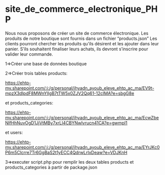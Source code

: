 # site_de_commerce_electronique_PHP
Nous nous proposons de créer un site de commerce électronique. Les produits de notre boutique sont fournis dans un fichier “products.json” Les clients pourront chercher les produits qu’ils désirent et les ajouter dans leur panier. S’ils souhaitent finaliser leurs achats, ils devront s’inscrire pour valider leur commande.

1=>Créer une base de données boutique

2=>Créer trois tables products:

https://ehtp-my.sharepoint.com/:i:/g/personal/ihyadn_ayoub_eleve_ehtp_ac_ma/EV9t-mpzX3dIpdF8MWnYlIgB7tTW5x0ZJV2Qq61-12cIMA?e=sbgG8e

 et products_categories:
 
 https://ehtp-my.sharepoint.com/:i:/g/personal/ihyadn_ayoub_eleve_ehtp_ac_ma/EcwZbeNlfHhNuvOgD1JjVtMBy7xrLI4CBYNwlvrucn41CA?e=gwmpI1
 
 et users:
 
 https://ehtp-my.sharepoint.com/:i:/g/personal/ihyadn_ayoub_eleve_ehtp_ac_ma/EYrJKc0P6m5Clcrre7Tr6GgBaS2t1yECC4QdrwLrIxDeaw?e=VDJKnH
 
 3=>executer script.php pour remplir les deux tables products et products_categories à partir de package.json
 
 
 
